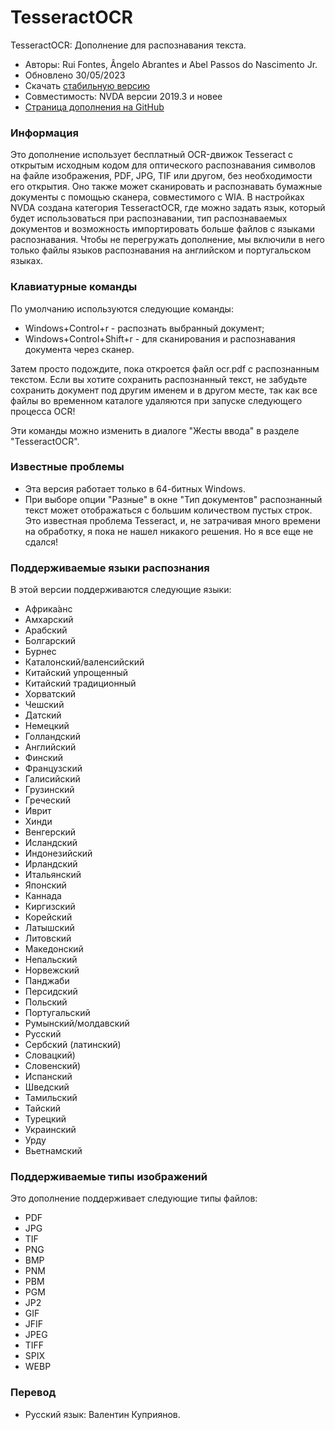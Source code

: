 # TesseractOCR

TesseractOCR: Дополнение для распознавания текста.

* Авторы: Rui Fontes, Ângelo Abrantes и Abel Passos do Nascimento Jr.
* Обновлено 30/05/2023
* Скачать [стабильную версию][1]
* Совместимость: NVDA версии 2019.3 и новее
* [Страница дополнения на GitHub](https://github.com/ruifontes/tesseractOCR)


### Информация

Это дополнение использует бесплатный OCR-движок Tesseract с открытым исходным кодом для оптического распознавания символов на файле изображения, PDF, JPG, TIF или другом, без необходимости его открытия.
Оно также может сканировать и распознавать бумажные документы с помощью сканера, совместимого с WIA.
В настройках NVDA создана категория TesseractOCR, где можно задать язык, который будет использоваться при распознавании, тип распознаваемых документов и возможность импортировать больше файлов с языками распознавания.
Чтобы не перегружать дополнение, мы включили в него только файлы языков распознавания на английском и португальском языках.


### Клавиатурные команды

По умолчанию используются следующие команды:

* Windows+Control+r - распознать выбранный документ;
* Windows+Control+Shift+r - для сканирования и распознавания документа через сканер.

Затем просто подождите, пока откроется файл ocr.pdf с распознанным текстом.
Если вы хотите сохранить распознанный текст, не забудьте сохранить документ под другим именем и в другом месте, так как все файлы во временном каталоге удаляются при запуске следующего процесса OCR!

Эти команды можно изменить в диалоге "Жесты ввода" в разделе "TesseractOCR".


### Известные проблемы

* Эта версия работает только в 64-битных Windows.
* При выборе опции "Разные" в окне "Тип документов" распознанный текст может отображаться с большим количеством пустых строк.
Это известная проблема Tesseract, и, не затрачивая много времени на обработку, я пока не нашел никакого решения. Но я все еще не сдался!

### Поддерживаемые языки распознания

В этой версии поддерживаются следующие языки:

* Африка́анс
* Амхарский
* Арабский
* Болгарский
* Бурнес
* Каталонский/валенсийский
* Китайский упрощенный
* Китайский традиционный
* Хорватский
* Чешский
* Датский
* Немецкий
* Голландский
* Английский
* Финский
* Французский
* Галисийский
* Грузинский
* Греческий
* Иврит
* Хинди
* Венгерский
* Исландский
* Индонезийский
* Ирландский
* Итальянский
* Японский
* Каннада
* Киргизский
* Корейский
* Латышский
* Литовский
* Македонский
* Непальский
* Норвежский
* Панджаби
* Персидский
* Польский
* Португальский
* Румынский/молдавский
* Русский
* Сербский (латинский)
* Словацкий)
* Словенский)
* Испанский
* Шведский
* Тамильский
* Тайский
* Турецкий
* Украинский
* Урду 
* Вьетнамский
 
### Поддерживаемые типы изображений

Это дополнение поддерживает следующие типы файлов:

* PDF
* JPG
* TIF
* PNG
* BMP
* PNM
* PBM
* PGM
* JP2
* GIF
* JFIF
* JPEG
* TIFF
* SPIX
* WEBP


### Перевод

* Русский язык: Валентин Куприянов.


[1]: https://github.com/ruifontes/tesseractOCR/releases/download/2023.05.30/tesseractOCR-2023.05.30.nvda-addon
